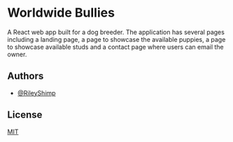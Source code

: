 
# Worldwide Bullies

A React web app built for a dog breeder. The application has several pages including a landing page, a page to showcase the available puppies, a page to showcase available studs and a contact page where users can email the owner.


## Authors

- [@RileyShimp](https://www.github.com/rileyshimp)


## License

[MIT](https://choosealicense.com/licenses/mit/)
